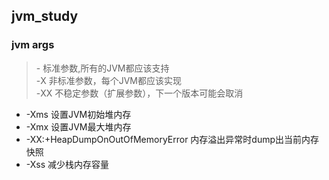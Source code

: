 ## jvm_study
### jvm args
> \- 标准参数,所有的JVM都应该支持<br>
  -X 非标准参数，每个JVM都应该实现<br>
  -XX 不稳定参数（扩展参数），下一个版本可能会取消<br>
  * -Xms 设置JVM初始堆内存
  * -Xmx 设置JVM最大堆内存
  * -XX:+HeapDumpOnOutOfMemoryError 内存溢出异常时dump出当前内存快照
  * -Xss 减少栈内存容量
